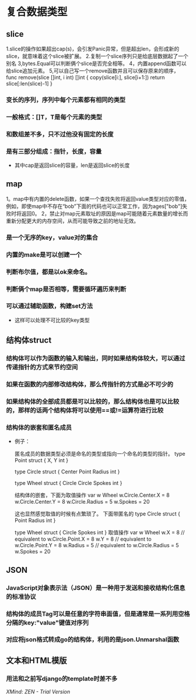 # 复合数据类型

## slice

1.slice的操作如果超出cap(s)，会引发Panic异常，但是超出len，会形成新的slice，就意味着这个slice被扩展。
2.复制一个slice序列只是给底层数据起了一个别名
3,bytes.Equal可以判断俩个slice是否完全相等。
4，内置append函数可以给slice追加元素。
5,可以自己写一个remove函数并且可以保存原来的顺序，
func remove(slice []int, i int) []int {
    copy(slice[i:], slice[i+1:])
    return slice[:len(slice)-1]
}

### 变长的序列，序列中每个元素都有相同的类型

### 一般格式：[]T，T是每个元素的类型

### 和数组差不多，只不过他没有固定的长度

### 是有三部分组成：指针，长度，容量

- 其中cap是返回slice的容量，len是返回slice的长度

## map

1。map中有内置的delete函数，如果一个查找失败将返回value类型对应的零值，例如，即使map中不存在“bob”下面的代码也可以正常工作，因为ages["bob"]失败时将返回0。
2，禁止对map元素取址的原因是map可能随着元素数量的增长而重新分配更大的内存空间，从而可能导致之前的地址无效。

### 是一个无序的key，value对的集合

### 内置的make是可以创建一个

### 判断布尔值，都是以ok来命名。

### 判断俩个map是否相等，需要循环遍历来判断

### 可以通过辅助函数，构建set方法

- 这样可以处理不可比较的key类型

## 结构体struct

### 结构体可以作为函数的输入和输出，同时如果结构体较大，可以通过传递指针的方式来节约空间

### 如果在函数的内部修改结构体，那么传指针的方式是必不可少的

### 如果结构体的全部成员都是可以比较的，那么结构体也是可以比较的，那样的话两个结构体将可以使用==或!=运算符进行比较

### 结构体的嵌套和匿名成员

- 例子：

  匿名成员的数据类型必须是命名的类型或指向一个命名的类型的指针。
  type Point struct {
      X, Y int
  }
  
  type Circle struct {
      Center Point
      Radius int
  }
  
  type Wheel struct {
      Circle Circle
      Spokes int
  }
  
  结构体的嵌套，下面为取值操作
  var w Wheel
  w.Circle.Center.X = 8
  w.Circle.Center.Y = 8
  w.Circle.Radius = 5
  w.Spokes = 20
  
  这也显然感觉取值的时候有点繁琐了。
  下面带匿名的
  type Circle struct {
      Point
      Radius int
  }
  
  type Wheel struct {
      Circle
      Spokes int
  }
  取值操作
  var w Wheel
  w.X = 8            // equivalent to w.Circle.Point.X = 8
  w.Y = 8            // equivalent to w.Circle.Point.Y = 8
  w.Radius = 5       // equivalent to w.Circle.Radius = 5
  w.Spokes = 20

## JSON

### JavaScript对象表示法（JSON）是一种用于发送和接收结构化信息的标准协议

### 结构体的成员Tag可以是任意的字符串面值，但是通常是一系列用空格分隔的key:"value"键值对序列

### 对应将json格式转成go的结构体，利用的是json.Unmarshal函数

## 文本和HTML模版

### 用法和之前写django的template时差不多

*XMind: ZEN - Trial Version*
